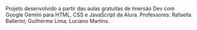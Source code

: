 Projeto desenvolvido a partir das aulas gratuitas de Imersão Dev com Google Gemini para HTML, CSS e JavaScript da Alura. Professores: Rafaella Ballerini; Guilherme Lima; Luciano Martins.
